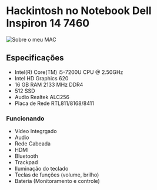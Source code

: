# Hackintosh no Notebook Dell Inspiron 14 7460
![Sobre o meu MAC](https://github.com/elioenays/Hackintosh_Dell_Inspiron_7460/blob/dev/Screen%20Shot%202021-11-01%20at%2013.59.02.png?raw=true)
## Especificações
- Intel(R) Core(TM) i5-7200U CPU @ 2.50GHz
- Intel HD Graphics 620
- 16 GB RAM 2133 MHz DDR4
- 512 SSD
- Audio Realtek ALC256
- Placa de Rede RTL811/8168/8411
### Funcionando
- Vídeo Integrgado
- Audio
- Rede Cabeada
- HDMI
- Bluetooth
- Trackpad
- Iluminação do teclado
- Teclas de funções (volume, brilho)
- Bateria (Monitoramento e controle)
